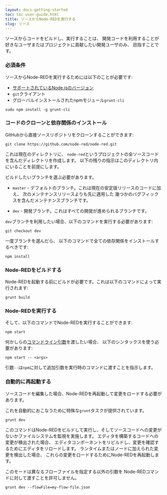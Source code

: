 ```yaml
---
layout: docs-getting-started
toc: toc-user-guide.html
title: ソースからNode-REDを実行する
slug: ソース
---
```


ソースからコードをビルドし、実行することは、
開発コードを利用することが好きなユーザまたはプロジェクトに貢献したい開発ユーザのみ、
目指すことです。

### 必須条件

ソースからNode-REDを実行するためには以下のことが必要です:

 - [サポートされているNode.jsのバージョン](/docs/faq/node-versions)
 - `git`クライアント
 - グローバルインストールされたnpmモジュール`grunt-cli`
```
sudo npm install -g grunt-cli
```

### コードのクローンと依存関係のインストール

GitHubから直接ソースリポジトリをクローンすることができます:

```
git clone https://github.com/node-red/node-red.git
```

これは現在のディレクトリに、
`node-red`というプロジェクトの全ソースコードを含んだディレクトリを作成します。
以下の残りの指示はこのディレクトリ内にいることを前提にします。

ビルドしたいブランチを選ぶ必要があります。

 - `master` - デフォルトのブランチ。これは現在の安定版リリースのコードに加え、
 次のメンテナンスリリースよりも先に適用した
 幾つかのバグフィックスを含んだメンテナンスブランチです。

 - `dev` - 開発ブランチ。これはすべての開発が進められるブランチです。

`dev`ブランチを利用したい場合、以下のコマンドを実行する必要があります:

```
git checkout dev
```

一度ブランチを選んだら、
以下のコマンドで全ての依存関係をインストールするべきです:

```
npm install
```

### Node-REDをビルドする

Node-REDを起動する前にビルドが必要です。これは以下のコマンドによって実行されます:

```
grunt build
```

### Node-REDを実行する

そして、以下のコマンドでNode-REDを実行することができます:

```
npm start
```

何かしらの[コマンドライン引数](local#コマンドラインの使い方)を渡したい場合、
以下のシンタックスを使う必要があります:

```
npm start -- <args>
```

引数`--`は`npm`に対して追加引数を実行時のコマンドに渡すことを指示します。

### 自動的に再起動する

ソースコードを編集した場合、Node-REDを再起動して変更をロードする必要があります。

これを自動的におこなうために特殊な`grunt`タスクが提供されています。

```
grunt dev
```

このコマンドはNode-REDをビルドして実行し、そしてソースコードへの変更がないかファイルシステムを監視を実施します。
エディタを構築するコードへの変更が検出された場合、
エディタコンポーネントをリビルドし、変更を確認するためにエディタをリロードします。
ランタイムまたはノードに加えられた変更を検出した場合、
これらの変更をロードするためにNode-REDを再起動します。

このモードは異なるフローファイルを指定する以外の引数を
Node-REDコマンドに対して渡すことを許可しません。

```
grunt dev --flowFile=my-flow-file.json
```
